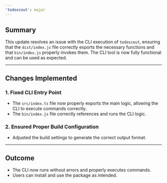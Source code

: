 ```yaml
---
'todoscout': major
---
```


## Summary

This update resolves an issue with the CLI execution of `todoscout`, ensuring that the `dist/index.js` file correctly exports the necessary functions and that `bin/index.js` properly invokes them. The CLI tool is now fully functional and can be used as expected.

---

## Changes Implemented

### 1. **Fixed CLI Entry Point**

- The `src/index.ts` file now properly exports the main logic, allowing the CLI to execute commands correctly.
- The `bin/index.js` file correctly references and runs the CLI logic.

### 2. **Ensured Proper Build Configuration**

- Adjusted the build settings to generate the correct output format.

---

## Outcome

- The CLI now runs without errors and properly executes commands.
- Users can install and use the package as intended.
